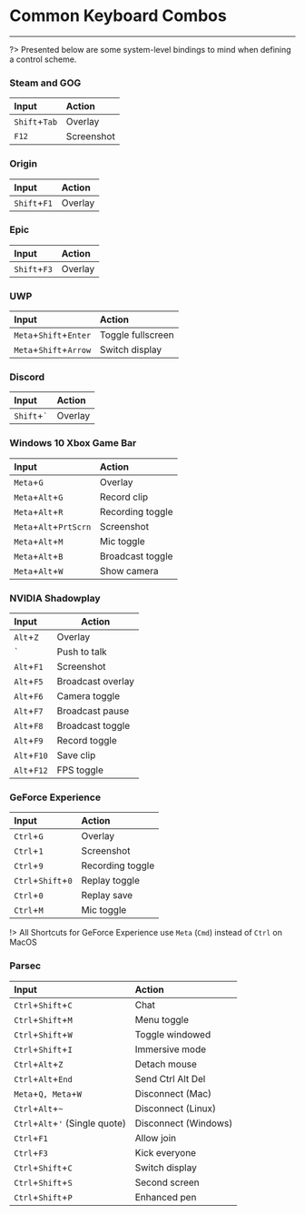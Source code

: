# Common Keyboard Combos

---

?> Presented below are some system-level bindings to mind when defining a control scheme.

### Steam and GOG
| Input                     | Action            |
|:--------------------------|:------------------|
| `Shift`+`Tab`             | Overlay           |
| `F12`                     | Screenshot        |

### Origin
| Input                     | Action            |
|:--------------------------|:------------------|
|`Shift`+`F1`               | Overlay           |

### Epic
| Input                     | Action            |
|:--------------------------|:------------------|
| `Shift`+`F3`              |  Overlay          |

### UWP
| Input                     | Action            |
|:--------------------------|:------------------|
| `Meta`+`Shift`+`Enter`    | Toggle fullscreen |
| `Meta`+`Shift`+`Arrow`    | Switch display    |

### Discord
| Input                     | Action            |
|:--------------------------|:------------------|
| `Shift`+<code>`</code>    |  Overlay          |

### Windows 10 Xbox Game Bar
| Input                     | Action            |
|:--------------------------|:------------------|
|`Meta`+`G`                 | Overlay           |
|`Meta`+`Alt`+`G`           | Record clip       |
|`Meta`+`Alt`+`R`           | Recording toggle  |
|`Meta`+`Alt`+`PrtScrn`     | Screenshot        |
|`Meta`+`Alt`+`M`           | Mic toggle        |
|`Meta`+`Alt`+`B`           | Broadcast toggle  |
|`Meta`+`Alt`+`W`           | Show camera       |

### NVIDIA Shadowplay
| Input                     | Action            |
|:--------------------------|-------------------|
| `Alt`+`Z`                 | Overlay           |
| <code>`</code>            | Push to talk      |
| `Alt`+`F1`                | Screenshot        |
| `Alt`+`F5`                | Broadcast overlay |
| `Alt`+`F6`                | Camera toggle     |
| `Alt`+`F7`                | Broadcast pause   |
| `Alt`+`F8`                | Broadcast toggle  |
| `Alt`+`F9`                | Record toggle     |
| `Alt`+`F10`               | Save clip         |
| `Alt`+`F12`               | FPS toggle        |

### GeForce Experience
| Input                     | Action            |
|:--------------------------|:------------------|
| `Ctrl`+`G`                | Overlay           |
| `Ctrl`+`1`                | Screenshot        |
| `Ctrl`+`9`                | Recording toggle  |
| `Ctrl`+`Shift`+`0`        | Replay toggle     |
| `Ctrl`+`0`                | Replay save       |
| `Ctrl`+`M`                | Mic toggle        |

!> All Shortcuts for GeForce Experience use `Meta` (`Cmd`) instead of `Ctrl` on MacOS

### Parsec
| Input                     | Action            |
|:--------------------------|:------------------|
| `Ctrl`+`Shift`+`C`        | Chat              |
| `Ctrl`+`Shift`+`M`        | Menu toggle       |
| `Ctrl`+`Shift`+`W`        | Toggle windowed   |
| `Ctrl`+`Shift`+`I`        | Immersive mode    |
| `Ctrl`+`Alt`+`Z`          | Detach mouse      |
| `Ctrl`+`Alt`+`End`        | Send Ctrl Alt Del |
| `Meta`+`Q, Meta`+`W`      | Disconnect (Mac)  |
| `Ctrl`+`Alt`+`~`          | Disconnect (Linux)|
| `Ctrl`+`Alt`+`'` (Single quote) | Disconnect (Windows) |
| `Ctrl`+`F1`               | Allow join        |
| `Ctrl`+`F3`               | Kick everyone     |
| `Ctrl`+`Shift`+`C`        | Switch display    |
| `Ctrl`+`Shift`+`S`        | Second screen     |
| `Ctrl`+`Shift`+`P`        | Enhanced pen      |
